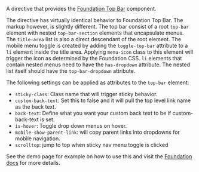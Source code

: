 A directive that provides the [Foundation Top Bar](http://foundation.zurb.com/docs/components/topbar.html) component.

The directive has virtually identical behavior to Foundation Top Bar. The markup however, is slightly different. The top bar consist of a root ```top-bar``` element with nested ```top-bar-section``` elements that encapsulate menus. The ```title-area``` list is also a direct descendant of the root element. The mobile menu toggle is created by adding the ```toggle-top-bar``` attribute to a ```li``` element inside the title area. Applying ```menu-icon``` class to this element will trigger the icon as determined by the Foundation CSS. ```li``` elements that contain nested menus need to have the ```has-dropdown``` attribute. The nested list itself should have the ```top-bar-dropdown``` attribute.

The following settings can be applied as attributes to the ```top-bar``` element:

- `sticky-class`: Class name that will trigger sticky behavior.
- `custom-back-text`: Set this to false and it will pull the top level link name as the back text.
- `back-text`: Define what you want your custom back text to be if custom-back-text is set.
- `is-hover`: Toggle drop down menus on hover.
- `mobile-show-parent-link`: will copy parent links into dropdowns for mobile navigation.
- `scrolltop`: jump to top when sticky nav menu toggle is clicked

See the demo page for example on how to use this and visit the [Foundation docs](http://foundation.zurb.com/docs/components/topbar.html) for more details.
